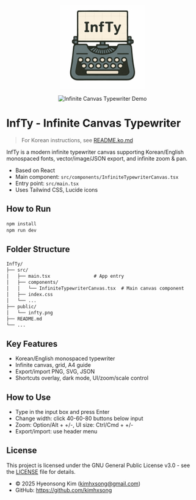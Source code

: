 <p align="center">
  <img src="public/infty.png" alt="InfTy Logo" width="220"/>
</p>

<p align="center">
  <img src="public/infty-demo.gif" alt="Infinite Canvas Typewriter Demo" width="800"/>
</p>

# InfTy - Infinite Canvas Typewriter

> For Korean instructions, see [README.ko.md](./README.ko.md)

InfTy is a modern infinite typewriter canvas supporting Korean/English monospaced fonts, vector/image/JSON export, and infinite zoom & pan.

- Based on React
- Main component: `src/components/InfiniteTypewriterCanvas.tsx`
- Entry point: `src/main.tsx`
- Uses Tailwind CSS, Lucide icons

## How to Run

```bash
npm install
npm run dev
```

## Folder Structure

```
InfTy/
├── src/
│   ├── main.tsx                # App entry
│   ├── components/
│   │   └── InfiniteTypewriterCanvas.tsx  # Main canvas component
│   ├── index.css
│   └── ...
├── public/
│   └── infty.png
├── README.md
└── ...
```

## Key Features
- Korean/English monospaced typewriter
- Infinite canvas, grid, A4 guide
- Export/import PNG, SVG, JSON
- Shortcuts overlay, dark mode, UI/zoom/scale control

## How to Use
- Type in the input box and press Enter
- Change width: click 40-60-80 buttons below input
- Zoom: Option/Alt + +/-, UI size: Ctrl/Cmd + +/-
- Export/import: use header menu

## License
This project is licensed under the GNU General Public License v3.0 - see the [LICENSE](LICENSE) file for details.

- © 2025 Hyeonsong Kim (kimhxsong@gmail.com)
- GitHub: https://github.com/kimhxsong
